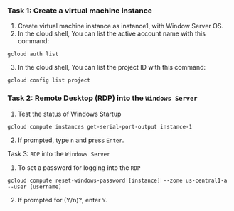 ### Task 1: Create a virtual machine instance
1. Create virtual machine instance as instance1, with Window Server OS.
2. In the cloud shell, You can list the active account name with this command:
  ```
  gcloud auth list
  ```
3. In the cloud shell, You can list the project ID with this command:
  ```
  gcloud config list project
  ```
### Task 2: Remote Desktop (RDP) into the ```Windows Server```
1. Test the status of Windows Startup
  ```
  gcloud compute instances get-serial-port-output instance-1
  ```
2. If prompted, type ```n``` and press ```Enter```.

Task 3: ```RDP``` into the ```Windows Server```
1. To set a password for logging into the ```RDP```
  ```
  gcloud compute reset-windows-password [instance] --zone us-central1-a --user [username]
  ```
2. If prompted for (Y/n)?, enter ```Y```.
	
